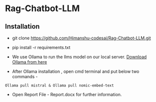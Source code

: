 # Rag-Chatbot-LLM

## Installation

- git clone https://github.com/Himanshu-codesai/Rag-Chatbot-LLM.git

- pip install -r requirements.txt

- We use Ollama to run the llms model on our local server.
[Download Ollama from here](https://ollama.com/download)

- After Ollama installation , open cmd terminal and put below two commands - 
```
Ollama pull mistral & Ollama pull nomic-embed-text
```
- Open Report File - Report.docx for further information.
